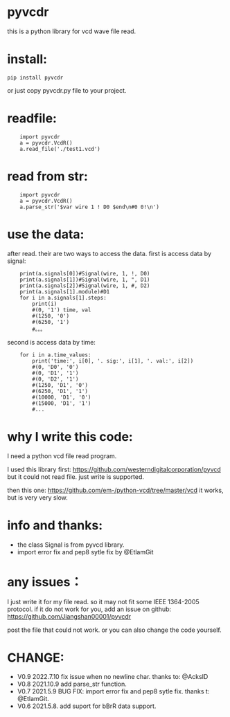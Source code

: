 # pyvcdr
this is a python library for vcd wave file read.

# install:
```
pip install pyvcdr
```

or just copy pyvcdr.py file to your project.


# readfile:
```
    import pyvcdr
    a = pyvcdr.VcdR()
    a.read_file('./test1.vcd')
```

# read from str:
```
    import pyvcdr
    a = pyvcdr.VcdR()
    a.parse_str('$var wire 1 ! D0 $end\n#0 0!\n')
```



# use the data:

after read. their are two ways to access the data.
first is access data by signal:
```	
    print(a.signals[0])#Signal(wire, 1, !, D0)
    print(a.signals[1])#Signal(wire, 1, ", D1)
    print(a.signals[2])#Signal(wire, 1, #, D2)
    print(a.signals[1].module)#D1
    for i in a.signals[1].steps:
        print(i)
        #(0, '1') time, val
        #(1250, '0')
        #(6250, '1')
        #。。。
```
second is access data by time:
```		
    for i in a.time_values:
        print('time:', i[0], '. sig:', i[1], '. val:', i[2])
        #(0, 'D0', '0')
        #(0, 'D1', '1')
        #(0, 'D2', '1')
        #(1250, 'D1', '0')
        #(6250, 'D1', '1')
        #(10000, 'D1', '0')
        #(15000, 'D1', '1')
        #...
```		





# why I write this code:

I need a python vcd file read program.

I used this library first:
https://github.com/westerndigitalcorporation/pyvcd
but it could not read file. just write is supported.

then this one:
https://github.com/em-/python-vcd/tree/master/vcd
it works, but is very very slow.



# info and thanks:

- the class Signal is from pyvcd library. 
- import error fix and pep8 sytle fix by @EtlamGit

# any issues：

I just write it for my file read. so it may not fit some IEEE 1364-2005 protocol.
if it do not work for you,
add an issue on github:
https://github.com/Jiangshan00001/pyvcdr

post the file that could not work.
or you can also change the code yourself.

# CHANGE:
- V0.9 2022.7.10 fix issue when no newline char. thanks to: @AcksID
- V0.8 2021.10.9 add parse_str function.
- V0.7 2021.5.9 BUG FIX: import error fix and pep8 sytle fix. thanks t: @EtlamGit. 
- V0.6 2021.5.8. add suport for bBrR data support.




